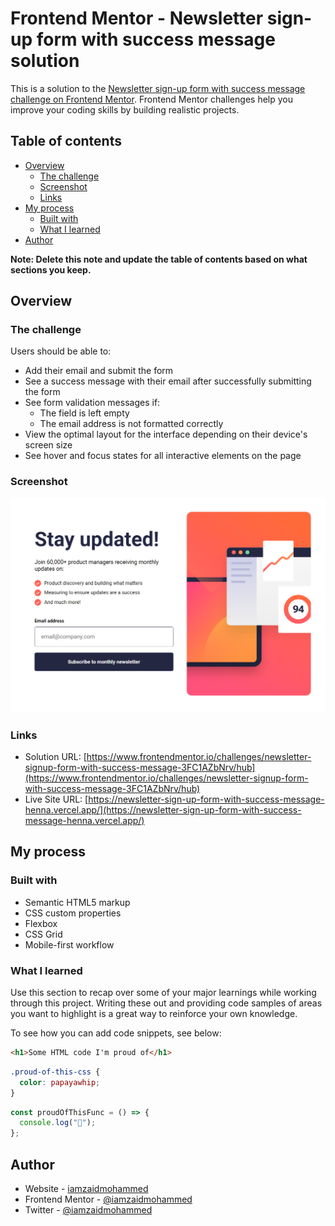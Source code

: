 # Frontend Mentor - Newsletter sign-up form with success message solution

This is a solution to the [Newsletter sign-up form with success message challenge on Frontend Mentor](https://www.frontendmentor.io/challenges/newsletter-signup-form-with-success-message-3FC1AZbNrv). Frontend Mentor challenges help you improve your coding skills by building realistic projects.

## Table of contents

- [Overview](#overview)
  - [The challenge](#the-challenge)
  - [Screenshot](#screenshot)
  - [Links](#links)
- [My process](#my-process)
  - [Built with](#built-with)
  - [What I learned](#what-i-learned)
- [Author](#author)

**Note: Delete this note and update the table of contents based on what sections you keep.**

## Overview

### The challenge

Users should be able to:

- Add their email and submit the form
- See a success message with their email after successfully submitting the form
- See form validation messages if:
  - The field is left empty
  - The email address is not formatted correctly
- View the optimal layout for the interface depending on their device's screen size
- See hover and focus states for all interactive elements on the page

### Screenshot

![](./screenshot.png)

### Links

- Solution URL: [https://www.frontendmentor.io/challenges/newsletter-signup-form-with-success-message-3FC1AZbNrv/hub](https://www.frontendmentor.io/challenges/newsletter-signup-form-with-success-message-3FC1AZbNrv/hub)
- Live Site URL: [https://newsletter-sign-up-form-with-success-message-henna.vercel.app/](https://newsletter-sign-up-form-with-success-message-henna.vercel.app/)

## My process

### Built with

- Semantic HTML5 markup
- CSS custom properties
- Flexbox
- CSS Grid
- Mobile-first workflow

### What I learned

Use this section to recap over some of your major learnings while working through this project. Writing these out and providing code samples of areas you want to highlight is a great way to reinforce your own knowledge.

To see how you can add code snippets, see below:

```html
<h1>Some HTML code I'm proud of</h1>
```

```css
.proud-of-this-css {
  color: papayawhip;
}
```

```js
const proudOfThisFunc = () => {
  console.log("🎉");
};
```

## Author

- Website - [iamzaidmohammed](https://iamzaidmohammed.github.io)
- Frontend Mentor - [@iamzaidmohammed](https://www.frontendmentor.io/profile/iamzaidmohammed)
- Twitter - [@iamzaidmohammed](https://www.twitter.com/iamzaidmohammed)
